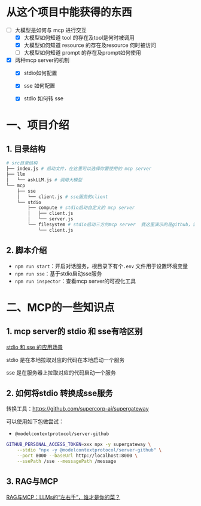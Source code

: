 # 从这个项目中能获得的东西



- [ ] 大模型是如何与 mcp 进行交互
  - [x]  大模型如何知道 tool 的存在及tool是何时被调用
  - [x] 大模型如何知道 resource 的存在及resource 何时被访问
  - [ ] 大模型如何知道 prompt 的存在及prompt如何使用
  
- [x] 两种mcp server的机制
  - [x] stdio如何配置
  - [x] sse 如何配置
  - [x] stdio 如何转 sse




# 一、项目介绍

## 1. 目录结构

```bash
# src目录结构
├── index.js # 启动文件，在这里可以选择你要使用的 mcp server
├── llm
│   └── askLLM.js # 调用大模型
└── mcp
    ├── sse
    │   └── client.js # sse服务的client
    └── stdio
        ├── compute # stdio启动自定义的 mcp server
        │   ├── client.js
        │   └── server.js
        └── filesystem # stdio启动三方的mcp server  我这里演示的是github，记得填上自己的GITHUB_PERSONAL_ACCESS_TOKEN
            └── client.js
```

## 2. 脚本介绍

- `npm run start`：开启对话服务，根目录下有个`.env` 文件用于设置环境变量
- `npm run sse`：基于stdio启动sse服务
- `npm run inspector`：查看mcp server的可视化工具

# 二、MCP的一些知识点

## 1. mcp server的 stdio 和 sse有啥区别

[stdio 和 sse 的应用场景](https://zhuanlan.zhihu.com/p/1891623741584294739)

stdio 是在本地拉取对应的代码在本地启动一个服务

sse 是在服务器上拉取对应的代码启动一个服务



## 2. 如何将stdio 转换成sse服务

转换工具：https://github.com/supercorp-ai/supergateway

可以使用如下包做尝试：

- `@modelcontextprotocol/server-github`
  

```bash
GITHUB_PERSONAL_ACCESS_TOKEN=xxx npx -y supergateway \
    --stdio "npx -y @modelcontextprotocol/server-github" \
    --port 8000 --baseUrl http://localhost:8000 \
    --ssePath /sse --messagePath /message
```

## 3. RAG与MCP

[RAG与MCP：LLMs的“左右手”，谁才是你的菜？](https://www.51cto.com/aigc/5582.html)




